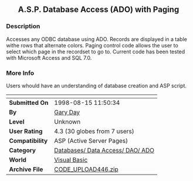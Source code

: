 ﻿<div align="center">

## A\.S\.P\. Database Access \(ADO\) with Paging


</div>

### Description

Accesses any ODBC database using ADO. Records are displayed in a table withe rows that alternate colors. Paging control code allows the user to select which page in the recordset to go to. Current code has been tested with Microsoft Access and SQL 7.0.
 
### More Info
 
Users whould have an understanding of database creation and ASP script.


<span>             |<span>
---                |---
**Submitted On**   |1998-08-15 11:50:34
**By**             |[Gary Day](https://github.com/Planet-Source-Code/PSCIndex/blob/master/ByAuthor/gary-day.md)
**Level**          |Unknown
**User Rating**    |4.3 (30 globes from 7 users)
**Compatibility**  |ASP \(Active Server Pages\) 
**Category**       |[Databases/ Data Access/ DAO/ ADO](https://github.com/Planet-Source-Code/PSCIndex/blob/master/ByCategory/databases-data-access-dao-ado__1-6.md)
**World**          |[Visual Basic](https://github.com/Planet-Source-Code/PSCIndex/blob/master/ByWorld/visual-basic.md)
**Archive File**   |[CODE\_UPLOAD446\.zip](https://github.com/Planet-Source-Code/gary-day-a-s-p-database-access-ado-with-paging__1-3035/archive/master.zip)









